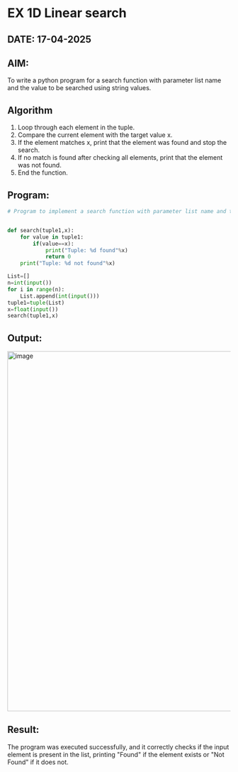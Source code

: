 # EX 1D Linear search

## DATE: 17-04-2025

## AIM:

To write a python program for a search function with parameter list name and the value to be searched using string values.

## Algorithm

1. Loop through each element in the tuple.
2. Compare the current element with the target value x.
3. If the element matches x, print that the element was found and stop the search.
4. If no match is found after checking all elements, print that the element was not found.
5. End the function.

## Program:

```python
# Program to implement a search function with parameter list name and the value to be searched using string values.


def search(tuple1,x):
    for value in tuple1:
        if(value==x):
            print("Tuple: %d found"%x)
            return 0
    print("Tuple: %d not found"%x)

List=[]
n=int(input())
for i in range(n):
    List.append(int(input()))
tuple1=tuple(List)
x=float(input())
search(tuple1,x)
```

## Output:

<img width="1129" height="811" alt="image" src="https://github.com/user-attachments/assets/90b2f148-3f68-4cac-8095-50d0a18d2d28" />

## Result:

The program was executed successfully, and it correctly checks if the input element is present in the list, printing "Found" if the element exists or "Not Found" if it does not.
